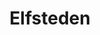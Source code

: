 ---
_schema: default
title: Elfsteden
description: Varen over de oude en nieuwe route van de schaats Elfstedentocht.
tijd: ± 3,5 uur
prijs: '195'
route_url: >-
  https://www.google.com/maps/d/embed?mid=1O4QZ9i1KQvOlGOXjxlAOoc9Nw1yxI29K&amp;z=12
omgeving:
  - bolsward
  - schettens
  - wimatsum
  - arum
  - hichtum
sloepen:
  - Beenakker
  - Petter
---